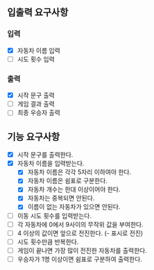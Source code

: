## 입출력 요구사항

### 입력

- [x] 자동차 이름 입력
- [ ] 시도 횟수 입력

### 출력

- [x] 시작 문구 출력
- [ ] 게임 결과 출력
- [ ] 최종 우승자 출력

## 기능 요구사항

- [x] 시작 문구를 출력한다.
- [x] 자동차 이름을 입력받는다. 
  - [x] 자동차 이름은 각각 5자리 이하여야 한다.
  - [x] 자동차 이름은 쉼표로 구분한다.
  - [x] 자동차 개수는 한대 이상이어야 한다.
  - [x] 자동차는 중복되면 안된다.
   -[x] 이름이 없는 자동차가 있으면 안된다.
- [ ] 이동 시도 횟수를 입력받는다.
- [ ] 각 자동차에 0에서 9사이의 무작위 값을 부여한다.
- [ ] 4 이상의 값이면 앞으로 전진한다. (- 표시로 전진)
- [ ] 시도 횟수만큼 반복한다.
- [ ] 게임이 끝나면 가장 많이 전진한 자동차를 출력한다.
- [ ] 우승자가 1명 이상이면 쉼표로 구분하여 출력한다.